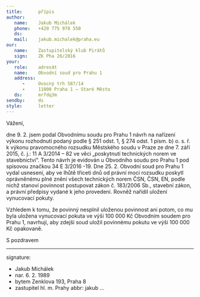 ```yaml
---
title:      přípis
author:
   name:    Jakub Michálek
   phone:   +420 775 978 550
   ds:      
   mail:    jakub.michalek@praha.eu
our:
   name:    Zastupitelský klub Pirátů
   sign:    ZK Pha 26/2016
your:
   role:    adresát
   name:    Obvodní soud pro Prahu 1
   address:
      -     Ovocný trh 587/14
      -     11000 Praha 1 – Staré Město
   ds:      mrfdq3m
sendby:     ds
style:      letter
---
```


Vážení,

dne 9. 2. jsem podal Obvodnímu soudu pro Prahu 1 návrh na nařízení výkonu rozhodnutí podaný podle § 251 odst. 1, § 274 odst. 1 písm. b) o. s. ř. k výkonu pravomocného rozsudku Městského soudu v Praze ze dne 7. září 2015, č. j.: 11 A 3/2014 – 82 ve věci „poskytnutí technických norem ve stavebnictví“. Tento návrh je evidován u Obvodního soudu pro Prahu 1 pod spisovou značkou 34 E 3/2016 -19. Dne 25. 2. Obvodní soud pro Prahu 1 vydal usnesení, aby ve lhůtě třiceti dnů od právní moci rozsudku poskytl oprávněnému plné znění všech technických norem ČSN, ČSN, EN, podle nichž stanoví povinnost postupovat zákon č. 183/2006 Sb., stavební zákon, a právní předpisy vydané k jeho provedení. Rovněž nařídil uložení vynucovací pokuty.

Vzhledem k tomu, že povinný nesplnil uloženou povinnost ani potom, co mu byla uložena vynucovací pokuta ve výši 100 000 Kč Obvodním soudem pro Prahu 1, navrhuji, aby zdejší soud uložil povinnému pokutu ve výši 100 000 Kč opakovaně. 

S pozdravem

---
signature: 
  - Jakub Michálek
  - nar. 6. 2. 1989
  - bytem Zenklova 193, Praha 8
  - zastupitel hl. m. Prahy
abbr:       jakub
...
